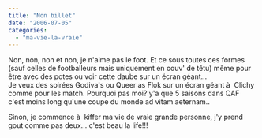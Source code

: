 ```yaml
---
title: "Non billet"
date: "2006-07-05"
categories: 
  - "ma-vie-la-vraie"
---
```


  
Non, non, non et non, je n'aime pas le foot. Et ce sous toutes ces formes (sauf celles de footballeurs mais uniquement en couv' de têtu) même pour être avec des potes ou voir cette daube sur un écran géant...  
Je veux des soirées Godiva's ou Queer as Flok sur un écran géant à  Clichy comme pour les match. Pourquoi pas moi? y'a que 5 saisons dans QAF c'est moins long qu'une coupe du monde ad vitam aeternam..  
  
Sinon, je commence à  kiffer ma vie de vraie grande personne, j'y prend gout comme pas deux... c'est beau la life!!!
